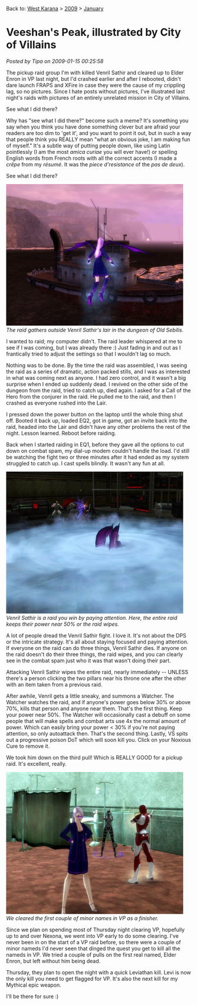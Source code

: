 Back to: [West Karana](/posts/westkarana.md) > [2009](/posts/2009/westkarana.md) > [January](./westkarana.md)
# Veeshan's Peak, illustrated by City of Villains

*Posted by Tipa on 2009-01-15 00:25:58*

The pickup raid group I'm with killed Venril Sathir and cleared up to Elder Enron in VP last night, but I'd crashed earlier and after I rebooted, didn't dare launch FRAPS and XFire in case they were the cause of my crippling lag, so no pictures. Since I hate posts without pictures, I've illustrated last night's raids with pictures of an entirely unrelated mission in City of Villains.

See what I did there?

Why has "see what I did there?" become such a meme? It's something you say when you think you have done something clever but are afraid your readers are too dim to 'get it', and you want to point it out, but in such a way that people think you REALLY mean "what an obvious joke, I am making fun of myself." It's a subtle way of putting people down, like using Latin pointlessly (I am the most *amica curiae* you will ever have!) or spelling English words from French roots with all the correct accents (I made a *crêpe* from my *résumé*. It was the *piece d'resistance* of the *pas de deux*).

See what I did there?

![](../../../uploads/2009/01/cityofheroes-2009-01-14-06-56-17-46.jpg "cityofheroes-2009-01-14-06-56-17-46")  
*The raid gathers outside Venril Sathir's lair in the dungeon of Old Sebilis.*

I wanted to raid; my computer didn't. The raid leader whispered at me to see if I was coming, but I was already there :) Just fading in and out as I frantically tried to adjust the settings so that I wouldn't lag so much.

Nothing was to be done. By the time the raid was assembled, I was seeing the raid as a series of dramatic, action packed stills, and I was as interested in what was coming next as anyone. I had zero control, and it wasn't a big surprise when I ended up suddenly dead. I revived on the other side of the dungeon from the raid, tried to catch up, died again. I asked for a Call of the Hero from the conjurer in the raid. He pulled me to the raid, and then I crashed as everyone rushed into the Lair.

I pressed down the power button on the laptop until the whole thing shut off. Booted it back up, loaded EQ2, got in game, got an invite back into the raid, headed into the Lair and didn't have any other problems the rest of the night. Lesson learned. Reboot before raiding.

Back when I started raiding in EQ1, before they gave all the options to cut down on combat spam, my dial-up modem couldn't handle the load. I'd still be watching the fight two or three minutes after it had ended as my system struggled to catch up. I cast spells blindly. It wasn't any fun at all.

![](../../../uploads/2009/01/cityofheroes-2009-01-14-07-31-43-42.jpg "cityofheroes-2009-01-14-07-31-43-42")  
*Venril Sathir is a raid you win by paying attention. Here, the entire raid keeps their power near 50% or the raid wipes.*

A lot of people dread the Venril Sathir fight. I love it. It's not about the DPS or the intricate strategy. It's all about staying focused and paying attention. If everyone on the raid can do three things, Venril Sathir dies. If anyone on the raid doesn't do their three things, the raid wipes, and you can clearly see in the combat spam just who it was that wasn't doing their part.

Attacking Venril Sathir wipes the entire raid, nearly immediately -- UNLESS there's a person clicking the two pillars near his throne one after the other with an item taken from a previous raid.

After awhile, Venril gets a little sneaky, and summons a Watcher. The Watcher watches the raid, and if anyone's power goes below 30% or above 70%, kills that person and anyone near them. That's the first thing. Keep your power near 50%. The Watcher will occasionally cast a debuff on some people that will make spells and combat arts use 4x the normal amount of power. Which can easily bring your power < 30% if you're not paying attention, so only autoattack then. That's the second thing. Lastly, VS spits out a progressive poison DoT which will soon kill you. Click on your Noxious Cure to remove it.

We took him down on the third pull! Which is REALLY GOOD for a pickup raid. It's excellent, really.

![](../../../uploads/2009/01/cityofheroes-2009-01-14-07-37-53-34.jpg "cityofheroes-2009-01-14-07-37-53-34")  
*We cleared the first couple of minor names in VP as a finisher.*

Since we plan on spending most of Thursday night clearing VP, hopefully up to and over Nexona, we went into VP early to do some clearing. I've never been in on the start of a VP raid before, so there were a couple of minor nameds I'd never seen that dinged the quest you get to kill all the nameds in VP. We tried a couple of pulls on the first real named, Elder Enron, but left without him being dead.

Thursday, they plan to open the night with a quick Leviathan kill. Levi is now the only kill you need to get flagged for VP. It's also the next kill for my Mythical epic weapon.

I'll be there for sure :)

